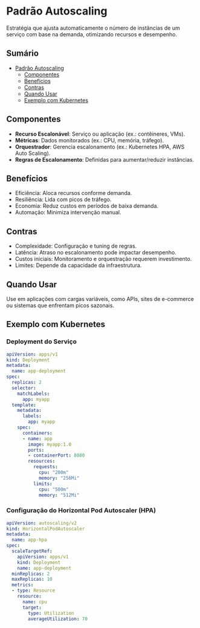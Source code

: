 # Padrão Autoscaling

Estratégia que ajusta automaticamente o número de instâncias de um serviço com base na demanda, otimizando recursos e desempenho.

## Sumário

- [Padrão Autoscaling](#padrão-autoscaling)
  - [Componentes](#componentes)
  - [Benefícios](#benefícios)
  - [Contras](#contras)
  - [Quando Usar](#quando-usar)
  - [Exemplo com Kubernetes](#exemplo-com-kubernetes)

## Componentes

- **Recurso Escalonável**: Serviço ou aplicação (ex.: contêineres, VMs).
- **Métricas**: Dados monitorados (ex.: CPU, memória, tráfego).
- **Orquestrador**: Gerencia escalonamento (ex.: Kubernetes HPA, AWS Auto Scaling).
- **Regras de Escalonamento**: Definidas para aumentar/reduzir instâncias.

## Benefícios

- Eficiência: Aloca recursos conforme demanda.
- Resiliência: Lida com picos de tráfego.
- Economia: Reduz custos em períodos de baixa demanda.
- Automação: Minimiza intervenção manual.

## Contras

- Complexidade: Configuração e tuning de regras.
- Latência: Atraso no escalonamento pode impactar desempenho.
- Custos iniciais: Monitoramento e orquestração requerem investimento.
- Limites: Depende da capacidade da infraestrutura.

## Quando Usar

Use em aplicações com cargas variáveis, como APIs, sites de e-commerce ou sistemas que enfrentam picos sazonais.

## Exemplo com Kubernetes

### Deployment do Serviço

```yaml
apiVersion: apps/v1
kind: Deployment
metadata:
  name: app-deployment
spec:
  replicas: 2
  selector:
    matchLabels:
      app: myapp
  template:
    metadata:
      labels:
        app: myapp
    spec:
      containers:
      - name: app
        image: myapp:1.0
        ports:
        - containerPort: 8080
        resources:
          requests:
            cpu: "200m"
            memory: "256Mi"
          limits:
            cpu: "500m"
            memory: "512Mi"
```

### Configuração do Horizontal Pod Autoscaler (HPA)

```yaml
apiVersion: autoscaling/v2
kind: HorizontalPodAutoscaler
metadata:
  name: app-hpa
spec:
  scaleTargetRef:
    apiVersion: apps/v1
    kind: Deployment
    name: app-deployment
  minReplicas: 2
  maxReplicas: 10
  metrics:
  - type: Resource
    resource:
      name: cpu
      target:
        type: Utilization
        averageUtilization: 70
```